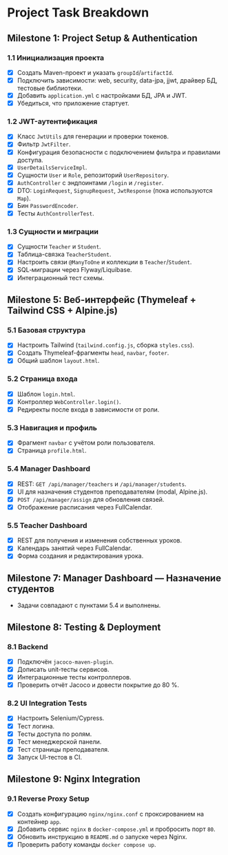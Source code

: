 # Project Task Breakdown

## Milestone 1: Project Setup & Authentication

### 1.1 Инициализация проекта
- [x] Создать Maven-проект и указать `groupId`/`artifactId`.
- [x] Подключить зависимости: web, security, data-jpa, jjwt, драйвер БД, тестовые библиотеки.
- [x] Добавить `application.yml` с настройками БД, JPA и JWT.
- [x] Убедиться, что приложение стартует.

### 1.2 JWT-аутентификация
- [x] Класс `JwtUtils` для генерации и проверки токенов.
- [x] Фильтр `JwtFilter`.
- [x] Конфигурация безопасности с подключением фильтра и правилами доступа.
- [x] `UserDetailsServiceImpl`.
- [x] Сущности `User` и `Role`, репозиторий `UserRepository`.
- [x] `AuthController` с эндпоинтами `/login` и `/register`.
- [x] DTO: `LoginRequest`, `SignupRequest`, `JwtResponse` (пока используются `Map`).
- [x] Бин `PasswordEncoder`.
- [x] Тесты `AuthControllerTest`.

### 1.3 Сущности и миграции
- [x] Сущности `Teacher` и `Student`.
- [x] Таблица-связка `TeacherStudent`.
- [x] Настроить связи `@ManyToOne` и коллекции в `Teacher`/`Student`.
- [x] SQL‑миграции через Flyway/Liquibase.
- [x] Интеграционный тест схемы.

## Milestone 5: Веб-интерфейс (Thymeleaf + Tailwind CSS + Alpine.js)

### 5.1 Базовая структура
- [x] Настроить Tailwind (`tailwind.config.js`, сборка `styles.css`).
- [x] Создать Thymeleaf-фрагменты `head`, `navbar`, `footer`.
- [x] Общий шаблон `layout.html`.

### 5.2 Страница входа
- [x] Шаблон `login.html`.
- [x] Контроллер `WebController.login()`.
- [x] Редиректы после входа в зависимости от роли.

### 5.3 Навигация и профиль
- [x] Фрагмент `navbar` с учётом роли пользователя.
- [x] Страница `profile.html`.

### 5.4 Manager Dashboard
- [x] REST: `GET /api/manager/teachers` и `/api/manager/students`.
- [x] UI для назначения студентов преподавателям (modal, Alpine.js).
- [x] `POST /api/manager/assign` для обновления связей.
- [x] Отображение расписания через FullCalendar.

### 5.5 Teacher Dashboard
- [x] REST для получения и изменения собственных уроков.
- [x] Календарь занятий через FullCalendar.
- [x] Форма создания и редактирования урока.

## Milestone 7: Manager Dashboard — Назначение студентов
- Задачи совпадают с пунктами 5.4 и выполнены.

## Milestone 8: Testing & Deployment

### 8.1 Backend
- [x] Подключён `jacoco-maven-plugin`.
- [x] Дописать unit‑тесты сервисов.
- [x] Интеграционные тесты контроллеров.
- [x] Проверить отчёт Jacoco и довести покрытие до 80 %.

### 8.2 UI Integration Tests
- [x] Настроить Selenium/Cypress.
- [x] Тест логина.
- [x] Тесты доступа по ролям.
- [x] Тест менеджерской панели.
- [x] Тест страницы преподавателя.
- [x] Запуск UI‑тестов в CI.

## Milestone 9: Nginx Integration

### 9.1 Reverse Proxy Setup
- [x] Создать конфигурацию `nginx/nginx.conf` с проксированием на контейнер `app`.
- [x] Добавить сервис `nginx` в `docker-compose.yml` и пробросить порт `80`.
- [x] Обновить инструкцию в `README.md` о запуске через Nginx.
- [x] Проверить работу команды `docker compose up`.
